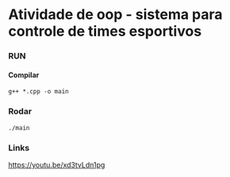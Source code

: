 # Atividade de oop - sistema para controle de times esportivos

### RUN

#### Compilar
```
g++ *.cpp -o main 
```

### Rodar
```
./main
```

### Links
https://youtu.be/xd3tvLdn1pg
